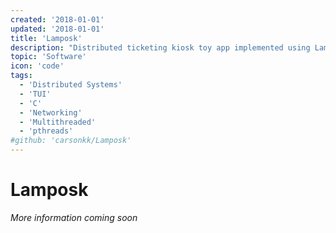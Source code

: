 ```yaml
---
created: '2018-01-01'
updated: '2018-01-01'
title: 'Lamposk'
description: "Distributed ticketing kiosk toy app implemented using Lamport's Bakery Algorithm"
topic: 'Software'
icon: 'code'
tags:
  - 'Distributed Systems'
  - 'TUI'
  - 'C'
  - 'Networking'
  - 'Multithreaded'
  - 'pthreads'
#github: 'carsonkk/Lamposk'
---
```


# Lamposk

*More information coming soon*